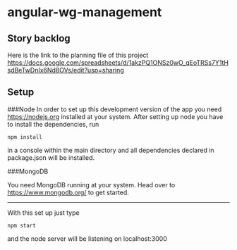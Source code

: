 # angular-wg-management

## Story backlog
Here is the link to the planning file of this project https://docs.google.com/spreadsheets/d/1akzPQ1ONSz0wO_qEoTRSs7Y1tHsdBeTwDnIx6Nd8OVs/edit?usp=sharing

## Setup

###Node
In order to set up this development version of the app you need https://nodejs.org installed at your system.
After setting up node you have to install the dependencies, run
```
npm install
```
in a console within the main directory and all dependencies declared in package.json will be installed.


###MongoDB

You need MongoDB running at your system. Head over to https://www.mongodb.org/ to get started.

- - - -
With this set up just type
```
npm start
```
and the node server will be listening on localhost:3000